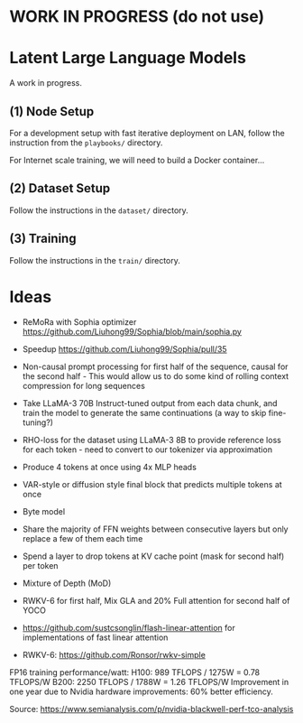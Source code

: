# WORK IN PROGRESS (do not use)

# Latent Large Language Models

A work in progress.

## (1) Node Setup

For a development setup with fast iterative deployment on LAN, follow the instruction from the `playbooks/` directory.

For Internet scale training, we will need to build a Docker container...


## (2) Dataset Setup

Follow the instructions in the `dataset/` directory.


## (3) Training

Follow the instructions in the `train/` directory.


# Ideas

* ReMoRa with Sophia optimizer https://github.com/Liuhong99/Sophia/blob/main/sophia.py
* Speedup https://github.com/Liuhong99/Sophia/pull/35

* Non-causal prompt processing for first half of the sequence, causal for the second half - This would allow us to do some kind of rolling context compression for long sequences
* Take LLaMA-3 70B Instruct-tuned output from each data chunk, and train the model to generate the same continuations (a way to skip fine-tuning?)
* RHO-loss for the dataset using LLaMA-3 8B to provide reference loss for each token - need to convert to our tokenizer via approximation
* Produce 4 tokens at once using 4x MLP heads
* VAR-style or diffusion style final block that predicts multiple tokens at once
* Byte model
* Share the majority of FFN weights between consecutive layers but only replace a few of them each time
* Spend a layer to drop tokens at KV cache point (mask for second half) per token
* Mixture of Depth (MoD)
* RWKV-6 for first half, Mix GLA and 20% Full attention for second half of YOCO
* https://github.com/sustcsonglin/flash-linear-attention for implementations of fast linear attention
* RWKV-6: https://github.com/Ronsor/rwkv-simple


FP16 training performance/watt:
H100: 989 TFLOPS / 1275W = 0.78 TFLOPS/W
B200: 2250 TFLOPS / 1788W = 1.26 TFLOPS/W
Improvement in one year due to Nvidia hardware improvements: 60% better efficiency.

Source: https://www.semianalysis.com/p/nvidia-blackwell-perf-tco-analysis
